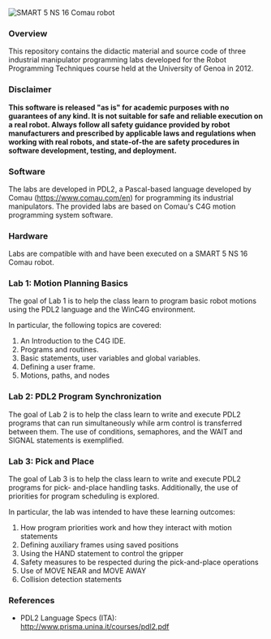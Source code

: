 ![SMART 5 NS 16 Comau robot](https://i.ibb.co/nm2GVf0/The-SMART-NS16-industrial-robot-manipulator-W640.jpg)

### Overview

This repository contains the didactic material and source code of three industrial manipulator programming labs developed for the Robot Programming Techniques course held at the University of Genoa in 2012.


### Disclaimer

**This software is released "as is" for academic purposes with no guarantees of any kind. It is not suitable for safe and reliable execution on a real robot. Always follow all safety guidance provided by robot manufacturers and prescribed by applicable laws and regulations when working with real robots, and state-of-the are safety procedures in software development, testing, and deployment.**

### Software
The labs are developed in PDL2, a Pascal-based language developed by Comau (https://www.comau.com/en) for programming its industrial manipulators. The provided labs are based on Comau's C4G motion programming system software.


### Hardware

Labs are compatible with and have been executed on a SMART 5 NS 16 Comau robot.


### Lab 1: Motion Planning Basics

The goal of Lab 1 is to help the class learn to program basic robot motions using the
PDL2 language and the WinC4G environment.

In particular, the following topics are covered:

1) An Introduction to the C4G IDE.
2) Programs and routines.
3) Basic statements, user variables and global variables.
4) Defining a user frame.
5) Motions, paths, and nodes


### Lab 2: PDL2 Program Synchronization

The goal of Lab 2 is to help the class learn to write and execute PDL2 programs that
can run simultaneously while arm control is transferred between them. The use of
conditions, semaphores, and the WAIT and SIGNAL statements is exemplified.

### Lab 3: Pick and Place

The goal of Lab 3 is to help the class learn to write and execute PDL2 programs for pick-
and-place handling tasks. Additionally, the use of priorities for program scheduling
is explored.  

In particular, the lab was intended to have these learning outcomes:

1) How program priorities work and how they interact with motion statements
2) Defining auxiliary frames using saved positions
3) Using the HAND statement to control the gripper
4) Safety measures to be respected during the pick-and-place operations
5) Use of MOVE NEAR and MOVE AWAY
6) Collision detection statements

### References

- PDL2 Language Specs (ITA): http://www.prisma.unina.it/courses/pdl2.pdf
